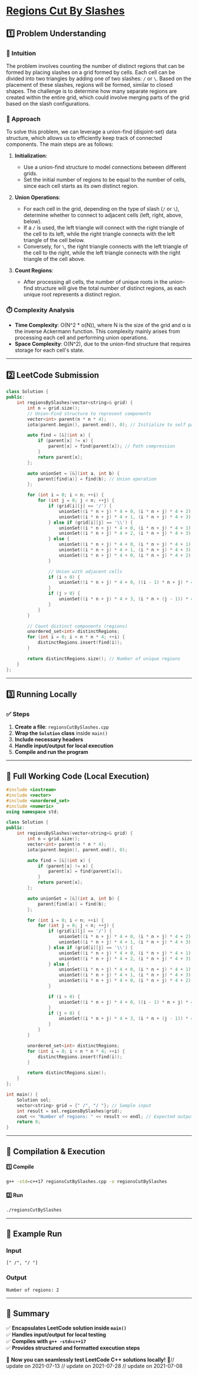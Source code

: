 # **[Regions Cut By Slashes](https://leetcode.com/problems/regions-cut-by-slashes/description/)**  

## **1️⃣ Problem Understanding**  
### **📌 Intuition**  
The problem involves counting the number of distinct regions that can be formed by placing slashes on a grid formed by cells. Each cell can be divided into two triangles by adding one of two slashes: `/` or `\`. Based on the placement of these slashes, regions will be formed, similar to closed shapes. The challenge is to determine how many separate regions are created within the entire grid, which could involve merging parts of the grid based on the slash configurations.

### **🚀 Approach**  
To solve this problem, we can leverage a union-find (disjoint-set) data structure, which allows us to efficiently keep track of connected components. The main steps are as follows:

1. **Initialization**:
   - Use a union-find structure to model connections between different grids.
   - Set the initial number of regions to be equal to the number of cells, since each cell starts as its own distinct region.

2. **Union Operations**:
   - For each cell in the grid, depending on the type of slash (`/` or `\`), determine whether to connect to adjacent cells (left, right, above, below). 
   - If a `/` is used, the left triangle will connect with the right triangle of the cell to its left, while the right triangle connects with the left triangle of the cell below.
   - Conversely, for `\`, the right triangle connects with the left triangle of the cell to the right, while the left triangle connects with the right triangle of the cell above.

3. **Count Regions**:
   - After processing all cells, the number of unique roots in the union-find structure will give the total number of distinct regions, as each unique root represents a distinct region.

### **⏱️ Complexity Analysis**  
- **Time Complexity**: O(N^2 * α(N)), where N is the size of the grid and α is the inverse Ackermann function. This complexity mainly arises from processing each cell and performing union operations.
- **Space Complexity**: O(N^2), due to the union-find structure that requires storage for each cell's state.

---  

## **2️⃣ LeetCode Submission**  
```cpp
class Solution {
public:
    int regionsBySlashes(vector<string>& grid) {
        int n = grid.size();
        // Union-Find structure to represent components
        vector<int> parent(n * n * 4);
        iota(parent.begin(), parent.end(), 0); // Initialize to self parent

        auto find = [&](int x) {
            if (parent[x] != x) {
                parent[x] = find(parent[x]); // Path compression
            }
            return parent[x];
        };

        auto unionSet = [&](int a, int b) {
            parent[find(a)] = find(b); // Union operation
        };

        for (int i = 0; i < n; ++i) {
            for (int j = 0; j < n; ++j) {
                if (grid[i][j] == '/') {
                    unionSet((i * n + j) * 4 + 0, (i * n + j) * 4 + 2); // top left to bottom right
                    unionSet((i * n + j) * 4 + 1, (i * n + j) * 4 + 3); // top right to bottom left
                } else if (grid[i][j] == '\\') {
                    unionSet((i * n + j) * 4 + 0, (i * n + j) * 4 + 1); // top left to top right
                    unionSet((i * n + j) * 4 + 2, (i * n + j) * 4 + 3); // bottom left to bottom right
                } else {
                    unionSet((i * n + j) * 4 + 0, (i * n + j) * 4 + 1); // top left to top right
                    unionSet((i * n + j) * 4 + 1, (i * n + j) * 4 + 3); // top right to bottom right
                    unionSet((i * n + j) * 4 + 0, (i * n + j) * 4 + 2); // top left to bottom left
                }

                // Union with adjacent cells
                if (i > 0) {
                    unionSet((i * n + j) * 4 + 0, ((i - 1) * n + j) * 4 + 2); // top edge connection
                }
                if (j > 0) {
                    unionSet((i * n + j) * 4 + 3, (i * n + (j - 1)) * 4 + 1); // left edge connection
                }
            }
        }

        // Count distinct components (regions)
        unordered_set<int> distinctRegions;
        for (int i = 0; i < n * n * 4; ++i) {
            distinctRegions.insert(find(i));
        }

        return distinctRegions.size(); // Number of unique regions
    }
};
```  

---  

## **3️⃣ Running Locally**  
### **✅ Steps**  
1. **Create a file**: `regionsCutBySlashes.cpp`  
2. **Wrap the `Solution` class** inside `main()`  
3. **Include necessary headers**  
4. **Handle input/output for local execution**  
5. **Compile and run the program**  

---  

## **📝 Full Working Code (Local Execution)**  
```cpp
#include <iostream>
#include <vector>
#include <unordered_set>
#include <numeric>
using namespace std;

class Solution {
public:
    int regionsBySlashes(vector<string>& grid) {
        int n = grid.size();
        vector<int> parent(n * n * 4);
        iota(parent.begin(), parent.end(), 0);

        auto find = [&](int x) {
            if (parent[x] != x) {
                parent[x] = find(parent[x]);
            }
            return parent[x];
        };

        auto unionSet = [&](int a, int b) {
            parent[find(a)] = find(b);
        };

        for (int i = 0; i < n; ++i) {
            for (int j = 0; j < n; ++j) {
                if (grid[i][j] == '/') {
                    unionSet((i * n + j) * 4 + 0, (i * n + j) * 4 + 2);
                    unionSet((i * n + j) * 4 + 1, (i * n + j) * 4 + 3);
                } else if (grid[i][j] == '\\') {
                    unionSet((i * n + j) * 4 + 0, (i * n + j) * 4 + 1);
                    unionSet((i * n + j) * 4 + 2, (i * n + j) * 4 + 3);
                } else {
                    unionSet((i * n + j) * 4 + 0, (i * n + j) * 4 + 1);
                    unionSet((i * n + j) * 4 + 1, (i * n + j) * 4 + 3);
                    unionSet((i * n + j) * 4 + 0, (i * n + j) * 4 + 2);
                }

                if (i > 0) {
                    unionSet((i * n + j) * 4 + 0, ((i - 1) * n + j) * 4 + 2);
                }
                if (j > 0) {
                    unionSet((i * n + j) * 4 + 3, (i * n + (j - 1)) * 4 + 1);
                }
            }
        }

        unordered_set<int> distinctRegions;
        for (int i = 0; i < n * n * 4; ++i) {
            distinctRegions.insert(find(i));
        }

        return distinctRegions.size();
    }
};

int main() {
    Solution sol;
    vector<string> grid = {" /", "/ "}; // Sample input
    int result = sol.regionsBySlashes(grid);
    cout << "Number of regions: " << result << endl; // Expected output: 2
    return 0;
}
```  

---  

## **🔧 Compilation & Execution**  
#### **1️⃣ Compile**  
```bash
g++ -std=c++17 regionsCutBySlashes.cpp -o regionsCutBySlashes
```  

#### **2️⃣ Run**  
```bash
./regionsCutBySlashes
```  

---  

## **🎯 Example Run**  
### **Input**  
```
[" /", "/ "]
```  
### **Output**  
```
Number of regions: 2
```  

---  

## **📌 Summary**  
✅ **Encapsulates LeetCode solution inside `main()`**  
✅ **Handles input/output for local testing**  
✅ **Compiles with `g++ -std=c++17`**  
✅ **Provides structured and formatted execution steps**  

🚀 **Now you can seamlessly test LeetCode C++ solutions locally!** 🚀// update on 2021-07-13
// update on 2021-07-28
// update on 2021-07-08
